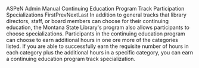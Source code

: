 ASPeN Admin Manual
Continuing Education Program Track Participation Specializations
FirstPrevNextLast
In addition to general tracks that library directors, staff, or board members can choose for their continuing education, the Montana State Library's program also allows participants to choose specializations.  Participants in the continuing education program can choose to earn additional hours in one ore more of the categories listed.  If you are able to successfully earn the requisite number of hours in each category plus the additional hours in a specific category, you can earn a continuing education program track specialization.